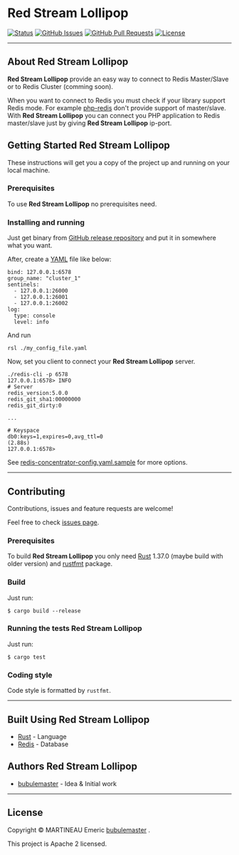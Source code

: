 # Red Stream Lollipop

  [![Status](https://img.shields.io/badge/status-active-success.svg)]()
  [![GitHub Issues](https://img.shields.io/github/issues/bubulemaster/red-stream-lollipop.svg)](https://github.com/bubulemaster/red-stream-lollipop/issues)
  [![GitHub Pull Requests](https://img.shields.io/github/issues-pr/bubulemaster/red-stream-lollipop.svg)](https://github.com/bubulemaster/red-stream-lollipop/pulls)
  [![License](https://img.shields.io/badge/license-Apache2-blue.svg)](/LICENSE)

---

## About Red Stream Lollipop
**Red Stream Lollipop** provide an easy way to connect to Redis Master/Slave or to Redis Cluster (comming soon).

When you want to connect to Redis you must check if your library support Redis mode. For example [php-redis](https://github.com/phpredis/phpredis) don't provide support of master/slave. With **Red Stream Lollipop** you can connect you PHP application to Redis master/slave just by giving **Red Stream Lollipop** ip-port.

## Getting Started Red Stream Lollipop
These instructions will get you a copy of the project up and running on your local machine.

### Prerequisites
To use **Red Stream Lollipop** no prerequisites need.

### Installing and running
Just get binary from [GitHub release repository](https://github.com/bubulemaster/red-stream-lollipop/releases) and put it in somewhere what you want.

After, create a [YAML](https://yaml.org/) file like below:

```
bind: 127.0.0.1:6578
group_name: "cluster_1"
sentinels:
  - 127.0.0.1:26000
  - 127.0.0.1:26001
  - 127.0.0.1:26002
log:
  type: console
  level: info
```

And run

```
rsl ./my_config_file.yaml
```

Now, set you client to connect your **Red Stream Lollipop** server.

```
./redis-cli -p 6578
127.0.0.1:6578> INFO
# Server
redis_version:5.0.0
redis_git_sha1:00000000
redis_git_dirty:0

...

# Keyspace
db0:keys=1,expires=0,avg_ttl=0
(2.88s)
127.0.0.1:6578>
```

See [redis-concentrator-config.yaml.sample](./redis-concentrator-config.yaml.sample) for more options.

---
## Contributing

Contributions, issues and feature requests are welcome!

Feel free to check [issues page](https://github.com/bubulemaster/red-stream-lollipop/issue).

### Prerequisites
To build **Red Stream Lollipop** you only need [Rust](https://www.rust-lang.org) 1.37.0 (maybe build with older version) and [rustfmt](https://github.com/rust-lang/rustfmt) package.

### Build
Just run:
```
$ cargo build --release
```

### Running the tests Red Stream Lollipop
Just run:
```
$ cargo test
```

### Coding style
Code style is formatted by `rustfmt`.

---

## Built Using Red Stream Lollipop
- [Rust](https://www.rust-lang.org) - Language
- [Redis](https://redis.io) - Database

## Authors Red Stream Lollipop
- [bubulemaster](https://github.com/bubulemaster) - Idea & Initial work

---

## License
Copyright © MARTINEAU Emeric [bubulemaster](https://github.com/bubulemaster) .

This project is Apache 2 licensed.
